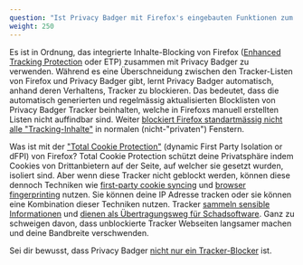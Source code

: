 ```yaml
---
question: "Ist Privacy Badger mit Firefox's eingebauten Funktionen zum Schutze deiner Privatsphäre kompatibel?"
weight: 250
---
```


Es ist in Ordnung, das integrierte Inhalte-Blocking von Firefox ([Enhanced Tracking Protection](https://blog.mozilla.org/en/products/firefox/firefox-now-available-with-enhanced-tracking-protection-by-default/) oder ETP) zusammen mit Privacy Badger zu verwenden. Während es eine Überschneidung zwischen den Tracker-Listen von Firefox und Privacy Badger gibt, lernt Privacy Badger automatisch, anhand deren Verhaltens, Tracker zu blockieren. Das bedeutet, dass die automatisch generierten und regelmässig aktualisierten Blocklisten von Privacy Badger Tracker beinhalten, welche in Firefoxs manuell erstellten Listen nicht auffindbar sind. Weiter [blockiert Firefox standartmässig nicht alle "Tracking-Inhalte"](https://support.mozilla.org/de/kb/verbesserter-schutz-aktivitatenverfolgung-desktop#w_welche-elemente-blockiert-der-verbesserte-schutz-vor-aktivitatenverfolgung) in normalen (nicht-"privaten") Fenstern.

Was ist mit der ["Total Cookie Protection"](https://blog.mozilla.org/en/products/firefox/firefox-rolls-out-total-cookie-protection-by-default-to-all-users-worldwide/) (dynamic First Party Isolation or dFPI) von Firefox? Total Cookie Protection schützt deine Privatsphäre indem Cookies von Drittanbietern auf der Seite, auf welcher sie gesetzt wurden, isoliert sind. Aber wenn diese Tracker nicht geblockt werden, können diese dennoch Techniken wie [first-party cookie syncing](https://arxiv.org/abs/2208.12370) und [browser fingerprinting](https://securehomes.esat.kuleuven.be/~gacar/persistent/) nutzen. Sie können deine IP Adresse tracken oder sie können eine Kombination dieser Techniken nutzen. Tracker [sammeln sensible Informationen](https://freedom-to-tinker.com/2020/07/14/can-the-exfiltration-of-personal-data-by-web-trackers-be-stopped/) und [dienen als Übertragungsweg für Schadsoftware](https://de.wikipedia.org/wiki/Malvertising). Ganz zu schweigen davon, dass unblockierte Tracker Webseiten langsamer machen und deine Bandbreite verschwenden.

Sei dir bewusst, dass Privacy Badger [nicht nur ein Tracker-Blocker](#Is-Privacy-Badger-compatible-with-other-extensions%2c-including-other-adblockers) ist.
